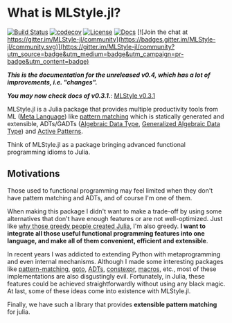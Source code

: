# What is MLStyle.jl?

[![Build Status](https://travis-ci.org/thautwarm/MLStyle.jl.svg?branch=master)](https://travis-ci.org/thautwarm/MLStyle.jl)
[![codecov](https://codecov.io/gh/thautwarm/MLStyle.jl/branch/master/graph/badge.svg)](https://codecov.io/gh/thautwarm/MLStyle.jl)
[![License](https://img.shields.io/badge/license-MIT-blue.svg)](https://github.com/thautwarm/MLStyle.jl/blob/master/LICENSE)
[![Docs](https://img.shields.io/badge/docs-latest-purple.svg)](https://thautwarm.github.io/MLStyle.jl/latest/)
[![Join the chat at https://gitter.im/MLStyle-jl/community](https://badges.gitter.im/MLStyle-jl/community.svg)](https://gitter.im/MLStyle-jl/community?utm_source=badge&utm_medium=badge&utm_campaign=pr-badge&utm_content=badge)


***This is the documentation for the unreleased v0.4, which has a lot of improvements, i.e. "changes".***

***You may now check docs of v0.3.1.***: [MLStyle v0.3.1](https://thautwarm.github.io/MLStyle.jl/stable/)

MLStyle.jl is a Julia package that provides multiple productivity tools from ML ([Meta Language](https://en.wikipedia.org/wiki/ML_(programming_language))) like [pattern matching](https://en.wikipedia.org/wiki/Pattern_matching) which is statically generated and extensible, ADTs/GADTs ([Algebraic Data Type](https://en.wikipedia.org/wiki/Algebraic_data_type), [Generalized Algebraic Data Type](https://en.wikipedia.org/wiki/Generalized_algebraic_data_type)) and [Active Patterns](https://docs.microsoft.com/en-us/dotnet/fsharp/language-reference/active-patterns).

Think of MLStyle.jl as a package bringing advanced functional programming idioms to Julia.

## Motivations

Those used to functional programming may feel limited when they don't have pattern matching and ADTs, and of course I'm one of them.

When making this package I didn't want to make a trade-off by using some alternatives that don't have enough features or are not well-optimized. Just like [why those greedy people created Julia](https://julialang.org/blog/2012/02/why-we-created-julia), I'm also greedy. **I want to integrate all those useful functional programming features into one language, and make all of them convenient, efficient and extensible**.

In recent years I was addicted to extending Python with metaprogramming and even internal mechanisms. Although I made some interesting packages like [pattern-matching](https://github.com/Xython/pattern-matching), [goto](https://github.com/thautwarm/Redy/blob/master/Redy/Opt/builtin_features/_goto.py), [ADTs](https://github.com/thautwarm/Redy/tree/master/Redy/ADT), [constexpr](https://github.com/thautwarm/Redy/blob/master/Redy/Opt/builtin_features/_constexpr.py), [macros](https://github.com/thautwarm/Redy/blob/master/Redy/Opt/builtin_features/_macro.py), etc., most of these implementations are also disgustingly evil. Fortunately, in Julia, these features could be achieved straightforwardly without using any black magic. At last, some of these ideas come into existence with MLStyle.jl.

Finally, we have such a library that provides **extensible pattern matching** for julia.
